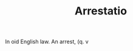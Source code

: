 ---
title: Arrestatio
letter: A
permalink: "/definitions/arrestatio.html"
body: In oid English law. An arrest, (q. v
published_at: '2018-07-07'
source: Black's Law Dictionary
layout: post
---